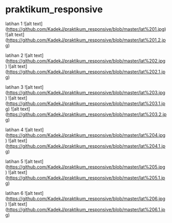 # praktikum_responsive
latihan 1
![alt text] (https://github.com/KadekJ/praktikum_responsive/blob/master/lat%201.jpg)
![alt text] (https://github.com/KadekJ/praktikum_responsive/blob/master/lat%201.2.jpg)

latihan 2
![alt text] (https://github.com/KadekJ/praktikum_responsive/blob/master/lat%202.jpg)
![alt text] (https://github.com/KadekJ/praktikum_responsive/blob/master/lat%202.1.jpg)

latihan 3
![alt text] (https://github.com/KadekJ/praktikum_responsive/blob/master/lat%203.jpg)
![alt text] (https://github.com/KadekJ/praktikum_responsive/blob/master/lat%203.1.jpg)
![alt text] (https://github.com/KadekJ/praktikum_responsive/blob/master/lat%203.2.jpg)

latihan 4
![alt text] (https://github.com/KadekJ/praktikum_responsive/blob/master/lat%204.jpg)
![alt text] (https://github.com/KadekJ/praktikum_responsive/blob/master/lat%204.1.jpg)

latihan 5
![alt text] (https://github.com/KadekJ/praktikum_responsive/blob/master/lat%205.jpg)
![alt text] (https://github.com/KadekJ/praktikum_responsive/blob/master/lat%205.1.jpg)

latihan 6
![alt text] (https://github.com/KadekJ/praktikum_responsive/blob/master/lat%206.jpg)
![alt text] (https://github.com/KadekJ/praktikum_responsive/blob/master/lat%206.1.jpg)
